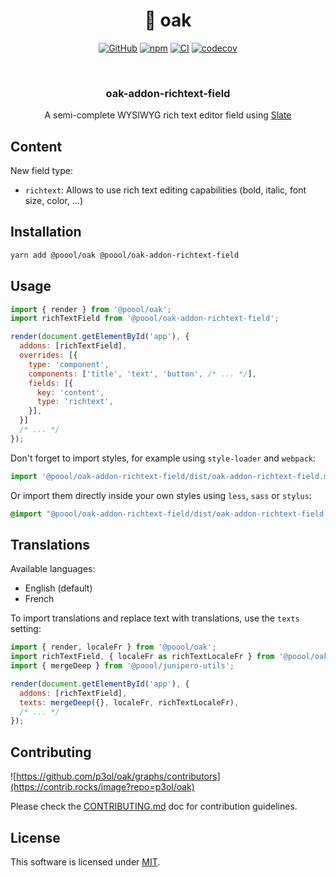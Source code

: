 <div align="center">

<h1>🌳 oak</h1>

[![GitHub](https://img.shields.io/github/license/p3ol/oak.svg)](https://github.com/p3ol/oak)
[![npm](https://img.shields.io/npm/v/@poool/oak-addon-richtext-field.svg)](https://www.npmjs.com/package/@poool/oak-addon-richtext-field)
[![CI](https://github.com/p3ol/oak/actions/workflows/ci.yml/badge.svg)](https://github.com/p3ol/oak/actions/workflows/ci.yml)
[![codecov](https://codecov.io/gh/p3ol/oak/branch/master/graph/badge.svg)](https://codecov.io/gh/p3ol/oak)

<br />
<h3>oak-addon-richtext-field</h3>
<p>A semi-complete WYSIWYG rich text editor field using <a href="https://github.com/ianstormtaylor/slate">Slate</a></p>

</div>

## Content

New field type:
- `richtext`: Allows to use rich text editing capabilities (bold, italic, font size, color, ...)


## Installation

```bash
yarn add @poool/oak @poool/oak-addon-richtext-field
```

## Usage

```javascript
import { render } from '@poool/oak';
import richTextField from '@poool/oak-addon-richtext-field';

render(document.getElementById('app'), {
  addons: [richTextField],
  overrides: [{
    type: 'component',
    components: ['title', 'text', 'button', /* ... */],
    fields: [{
      key: 'content',
      type: 'richtext',
    }],
  }]
  /* ... */
});
```

Don't forget to import styles, for example using `style-loader` and `webpack`:

```javascript
import '@poool/oak-addon-richtext-field/dist/oak-addon-richtext-field.min.css';
```

Or import them directly inside your own styles using `less`, `sass` or `stylus`:

```css
@import "@poool/oak-addon-richtext-field/dist/oak-addon-richtext-field.min.css";
```

## Translations

Available languages:
- English (default)
- French

To import translations and replace text with translations, use the `texts` setting:

```js
import { render, localeFr } from '@poool/oak';
import richTextField, { localeFr as richTextLocaleFr } from '@poool/oak-addon-richtext-field';
import { mergeDeep } from '@poool/junipero-utils';

render(document.getElementById('app'), {
  addons: [richTextField],
  texts: mergeDeep({}, localeFr, richTextLocaleFr),
  /* ... */
});
```

## Contributing

![https://github.com/p3ol/oak/graphs/contributors](https://contrib.rocks/image?repo=p3ol/oak)

Please check the [CONTRIBUTING.md](https://github.com/p3ol/oak/blob/master/CONTRIBUTING.md) doc for contribution guidelines.

## License

This software is licensed under [MIT](https://github.com/p3ol/oak/blob/master/LICENSE).

